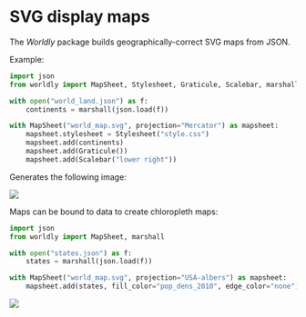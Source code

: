 # SVG display maps

The *Worldly* package builds geographically-correct SVG maps from JSON.

Example:

```python
import json
from worldly import MapSheet, Stylesheet, Graticule, Scalebar, marshall

with open("world_land.json") as f:
    continents = marshall(json.load(f))

with MapSheet("world_map.svg", projection="Mercator") as mapsheet:
    mapsheet.stylesheet = Stylesheet("style.css")
    mapsheet.add(continents)
    mapsheet.add(Graticule())
    mapsheet.add(Scalebar("lower right"))
```

Generates the following image:

![](example.svg)


Maps can be bound to data to create chloropleth maps:

```python
import json
from worldly import MapSheet, marshall

with open("states.json") as f:
    states = marshall(json.load(f))

with MapSheet("world_map.svg", projection="USA-albers") as mapsheet:
    mapsheet.add(states, fill_color="pop_dens_2010", edge_color="none")
```

![](example_pop.svg)

